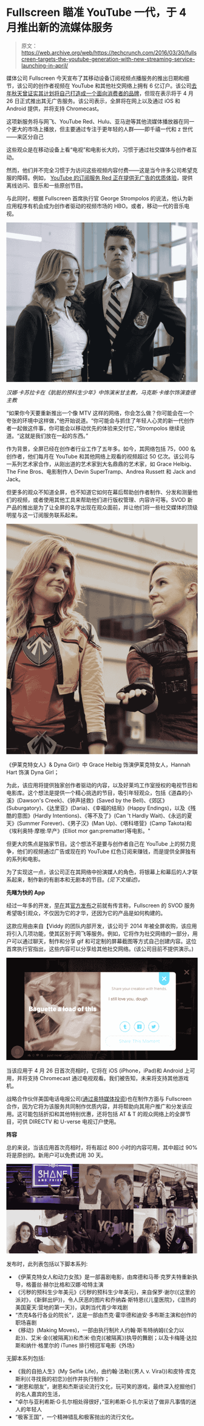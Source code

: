 # Fullscreen 瞄准 YouTube 一代，于 4 月推出新的流媒体服务 

> 原文：<https://web.archive.org/web/https://techcrunch.com/2016/03/30/fullscreen-targets-the-youtube-generation-with-new-streaming-service-launching-in-april/>

媒体公司 Fullscreen 今天宣布了其移动设备订阅视频点播服务的推出日期和细节，该公司的创作者视频在 YouTube 和其他社交网络上拥有 6 亿订户。该公司[去年秋天曾证实其计划将自己打造成一个面向消费者的品牌](https://web.archive.org/web/20221226033424/https://techcrunch.com/2015/09/16/fullscreen-announces-its-own-streaming-service-targeting-the-youtube-generation/)，但现在表示将于 4 月 26 日正式推出其无广告服务。该公司表示，全屏将在网上以及通过 iOS 和 Android 提供，并将支持 Chromecast。

这项新服务将与网飞、YouTube Red、Hulu、亚马逊等其他流媒体播放器在同一个更大的市场上播放，但主要通过专注于更年轻的人群——即千禧一代和 z 世代——来区分自己

这些观众是在移动设备上看“电视”和电影长大的，习惯于通过社交媒体与创作者互动。

然而，他们并不完全习惯于为访问这些视频内容付费——这是当今许多公司希望克服的障碍。例如， [YouTube 的订阅服务 Red 正在提供无广告的优质体验](https://web.archive.org/web/20221226033424/https://techcrunch.com/2015/10/21/youtube-red/)，提供离线访问、音乐和一些原创节目。

与此同时，根据 Fullscreen 首席执行官 George Strompolos 的说法，他认为新应用程序有机会成为创作者驱动的视频市场的 HBO。或者，移动一代的音乐电视。

![5 x6 FST1_PS2_2015-09-09](img/df701450a4392573afd496d799a93288.png)

*汉娜·卡苏拉卡在《肮脏的预科生少年》中饰演米甘主教，马克斯·卡维尔饰演查德主教*

“如果你今天要重新推出一个像 MTV 这样的网络，你会怎么做？你可能会在一个夸张的环境中这样做，”他开始说道。“你可能会与抓住了年轻人心灵的新一代创作者一起做这件事，你可能会以移动优先的体验来交付它，”Strompolos 继续说道。“这就是我们放在一起的东西。”

作为背景，全屏已经在创作者行业工作了五年多。如今，其网络包括 75，000 名创作者，他们每月在 YouTube 和其他网络上观看的视频超过 50 亿次。该公司与一系列艺术家合作，从刚出道的艺术家到大名鼎鼎的艺术家，如 Grace Helbig、The Fine Bros、电影制作人 Devin SuperTramp、Andrea Russett 和 Jack and Jack。

但更多的观众不知道全屏，也不知道它如何在幕后帮助创作者制作、分发和测量他们的视频，或者使用其他工具来帮助他们进行版权管理、内容许可等。SVOD 新产品的推出是为了让全屏的名字出现在观众面前，并让他们将一些社交媒体的顶级明星与这一订阅服务联系起来。

![LOL_2470.jpg](img/3f2a0d598b811a4252dae82c76672bb1.png)

《伊莱克特女人》& Dyna Girl》中 Grace Helbig 饰演伊莱克特女人，Hannah Hart 饰演 Dyna Girl；

为此，该应用将提供独家创作者驱动的内容，以及好莱坞工作室授权的电视节目和电影库。这个想法是提供一个精心挑选的节目，吸引年轻观众，包括《道森的小溪》(Dawson's Creek)、《钟声拯救》(Saved by the Bell)、《郊区》(Suburgatory)、《达里亚》(Daria)、《幸福的结局》(Happy Endings)，以及《残酷的意图》(Hardly Intentions)、《等不及了》(Can 't Hardly Wait)、《永远的夏天》(Summer Forever)、《男子汉》(Man Up)、《塔科塔营》(Camp Takota)和《埃利奥特·摩根:早产》(Elliot mor gan:prematter)等电影。"

但更大的焦点是独家节目。这个想法不是要与创作者自己在 YouTube 上的努力竞争，他们的视频通过广告或现在的 YouTube 红色订阅来赚钱，而是提供全屏独有的系列和电影。

为了实现这一点，该公司正在其网络中扮演媒人的角色，将银幕上和幕后的人才联系起来，制作新的有剧本和无剧本的节目。*(见下文描述)。*

**先睹为快的 App**

经过一年多的开发，[早在](https://web.archive.org/web/20221226033424/http://www.tubefilter.com/2014/05/22/fullscreen-subscription-site-off-youtube/)其[官方发布](https://web.archive.org/web/20221226033424/https://techcrunch.com/2015/09/16/fullscreen-announces-its-own-streaming-service-targeting-the-youtube-generation/)之前就有传言称，Fullscreen 的 SVOD 服务希望吸引观众，不仅因为它的才华，还因为它的产品是如何构建的。

这款应用由来自【Viddy 的团队内部开发，该公司于 2014 年被全屏收购，该应用将引入几项功能，使其区别于网飞等服务。例如，它将作为社交网络的一部分，用户可以通过聊天，制作和分享 gif 和可定制的屏幕截图等方式自己创建内容。这位首席执行官指出，这些内容可以分享给其他社交网络。(该公司目前不提供演示。)

![fullscreen-social](img/a7ee7e211a7b73b05e0f40e95ee44512.png)

当该应用于 4 月 26 日首次亮相时，它将在 iOS (iPhone，iPad)和 Android 上可用，并将支持 Chromecast 通过电视观看。我们被告知，未来将支持其他游戏机。

战略合作伙伴美国电话电报公司([通过奥特媒体投资](https://web.archive.org/web/20221226033424/https://techcrunch.com/2014/09/22/att-and-chernin-to-buy-fullscreen-in-200-300-million-deal/))也在制作方面与 Fullscreen 合作，因为它将为该服务共同制作优质内容，并将帮助向其用户推广和分发该应用。这可能包括折扣和其他特别优惠，还将包括 AT & T 的观众网络上的全屏节目，可供 DIRECTV 和 U-verse 电视订户使用。

**阵容**

总的来说，当该应用首次亮相时，将有超过 800 小时的内容可用，其中超过 90%将是原创的。新用户可以免费试用 30 天。

![fullscreenshows](img/3e499b51ecc6fdeec945b7721be4c061.png)

发布时，此列表包括以下脚本系列:

*   《伊莱克特女人和动力女孩》是一部喜剧电影，由席德和马蒂·克罗夫特重新执导，格蕾丝·赫尔比格和汉娜·哈特主演
*   《污秽的预科生少年美元》(污秽的预科生少年美元)，来自保罗·谢尔(《这里的派对》，《新鲜出炉》)，令人厌恶的图片和乔纳森·斯特恩(《儿童医院》，《湿热的美国夏天:营地的第一天》)，讽刺当代青少年戏剧
*   “杰克&各行各业的院长”，这是一部由杰克·霍华德和迪安·多布斯主演和创作的职场喜剧
*   《移动》(Making Moves)，一部由执行制片人约翰·斯韦特纳姆(《全力以赴》)、艾米·金(《被隔离》)和杰米·伯克(《被隔离》)执导的舞剧；以及卡梅隆·达拉斯和纳什·格里尔的 iTunes 排行榜冠军电影《外场》

无脚本系列包括:

*   《我的自拍人生》(My Selfie Life)，由约翰·法勒(《男人 v. Viral》)和皮特·库克斯利(《寻找我的初恋》)创作并执行制作；
*   “谢恩和朋友”，谢恩和杰斯谈论流行文化，玩可笑的游戏，最终深入挖掘他们的名人嘉宾的生活，
*   “卓尔与亚利希斯·G·扎尔相处得很好，”亚利希斯·G·扎尔采访了做非凡事情的迷人的年轻人
*   “极客王国”，一个精神错乱和极客抛出的流行文化。